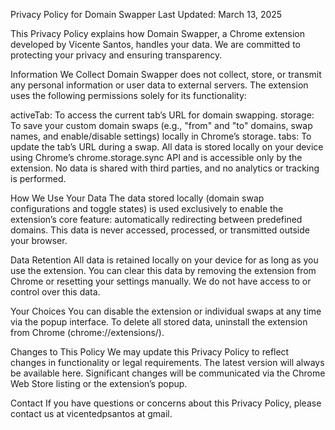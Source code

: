 Privacy Policy for Domain Swapper
Last Updated: March 13, 2025

This Privacy Policy explains how Domain Swapper, a Chrome extension developed by Vicente Santos, handles your data. We are committed to protecting your privacy and ensuring transparency.

Information We Collect
Domain Swapper does not collect, store, or transmit any personal information or user data to external servers. The extension uses the following permissions solely for its functionality:

activeTab: To access the current tab’s URL for domain swapping.
storage: To save your custom domain swaps (e.g., "from" and "to" domains, swap names, and enable/disable settings) locally in Chrome’s storage.
tabs: To update the tab’s URL during a swap.
All data is stored locally on your device using Chrome’s chrome.storage.sync API and is accessible only by the extension. No data is shared with third parties, and no analytics or tracking is performed.

How We Use Your Data
The data stored locally (domain swap configurations and toggle states) is used exclusively to enable the extension’s core feature: automatically redirecting between predefined domains. This data is never accessed, processed, or transmitted outside your browser.

Data Retention
All data is retained locally on your device for as long as you use the extension. You can clear this data by removing the extension from Chrome or resetting your settings manually. We do not have access to or control over this data.

Your Choices
You can disable the extension or individual swaps at any time via the popup interface.
To delete all stored data, uninstall the extension from Chrome (chrome://extensions/).

Changes to This Policy
We may update this Privacy Policy to reflect changes in functionality or legal requirements. The latest version will always be available here. Significant changes will be communicated via the Chrome Web Store listing or the extension’s popup.

Contact
If you have questions or concerns about this Privacy Policy, please contact us at vicentedpsantos at gmail.
